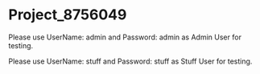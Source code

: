 # Project_8756049

Please use UserName: admin and Password: admin as Admin User for testing.


Please use UserName: stuff and Password: stuff as Stuff User for testing.
